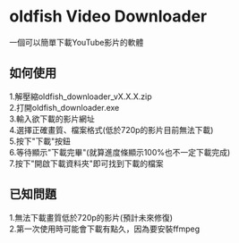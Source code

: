 # oldfish Video Downloader  
一個可以簡單下載YouTube影片的軟體  

## 如何使用  
1.解壓縮oldfish_downloader_vX.X.X.zip  
2.打開oldfish_downloader.exe  
3.輸入欲下載的影片網址  
4.選擇正確畫質、檔案格式(低於720p的影片目前無法下載)  
5.按下"下載"按鈕  
6.等待顯示"下載完畢"(就算進度條顯示100%也不一定下載完成)  
7.按下"開啟下載資料夾"即可找到下載的檔案  

## 已知問題  
1.無法下載畫質低於720p的影片(預計未來修復)  
2.第一次使用時可能會下載有點久，因為要安裝ffmpeg  
